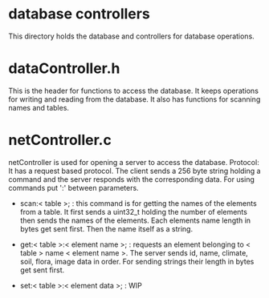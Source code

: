 # database controllers
This directory holds the database and controllers for database operations.

# dataController.h
This is the header for functions to access the database. It keeps operations for writing
and reading from the database. It also has functions for scanning names and tables.

# netController.c
netController is used for opening a server to access the database.
Protocol:
It has a request based protocol. The client sends a 256 byte string holding a command
and the server responds with the corresponding data. For using commands put ':' between parameters.

- scan:< table >; : this command is for getting the names of the elements from a table.
It first sends a uint32_t holding the number of elements then sends the names of the elements.
Each elements name length in bytes get sent first. Then the name itself as a string.

- get:< table >:< element name >; : requests an element belonging to < table > name < element name >.
The server sends id, name, climate, soil, flora, image data in order.
For sending strings their length in bytes get sent first.

- set:< table >:< element data >; : WIP